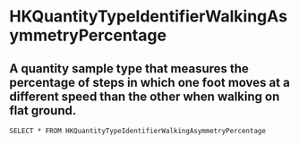 # HKQuantityTypeIdentifierWalkingAsymmetryPercentage
## A quantity sample type that measures the percentage of steps in which one foot moves at a different speed than the other when walking on flat ground.
```HKQuantityTypeIdentifierWalkingAsymmetryPercentage
SELECT * FROM HKQuantityTypeIdentifierWalkingAsymmetryPercentage
```
